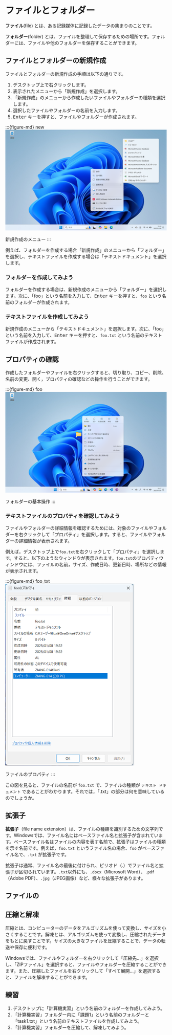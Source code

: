 # ファイルとフォルダー

**ファイル**(file) とは、ある記録媒体に記録したデータの集まりのことです。

**フォルダー**(folder) とは、ファイルを整理して保存するための場所です。フォルダーには、ファイルや他のフォルダーを保存することができます。

## ファイルとフォルダーの新規作成

ファイルとフォルダーの新規作成の手順は以下の通りです。

1. デスクトップ上で右クリックします。
2. 表示されたメニューから「新規作成」を選択します。
3. 「新規作成」のメニューから作成したいファイルやフォルダーの種類を選択します。
4. 選択したファイルやフォルダーの名前を入力します。
5. <kbd>Enter</kbd> キーを押すと、ファイルやフォルダーが作成されます。

:::{figure-md} new
<img src="./images/file/new.png" alt="Create New Folder" width="600px">

新規作成のメニュー
:::

例えば、フォルダーを作成する場合「新規作成」のメニューから「フォルダー」を選択し、テキストファイルを作成する場合は「テキストドキュメント」を選択します。


### フォルダーを作成してみよう

フォルダーを作成する場合は、新規作成のメニューから「フォルダー」を選択します。次に、「foo」という名前を入力して、<kbd>Enter</kbd> キーを押すと、`foo` という名前のフォルダーが作成されます。

### テキストファイルを作成してみよう

新規作成のメニューから「テキストドキュメント」を選択します。次に、「foo」という名前を入力して、<kbd>Enter</kbd> キーを押すと、`foo.txt` という名前のテキストファイルが作成されます。

## プロパティの確認

作成したフォルダーやファイルを右クリックすると、切り取り、コピー、削除、名前の変更、開く，プロパティの確認などの操作を行うことができます。

:::{figure-md} foo
<img src="./images/file/foo.png" alt="Folder foo" width="600px">

フォルダーの基本操作
:::

### テキストファイルのプロパティを確認してみよう

ファイルやフォルダーの詳細情報を確認するためには、対象のファイルやフォルダーを右クリックして「プロパティ」を選択します。すると、ファイルやフォルダーの詳細情報が表示されます。

例えば，デスクトップ上で`foo.txt`を右クリックして「プロパティ」を選択します。すると、以下のようなウィンドウが表示されます。`foo.txt`のプロパティウィンドウには、ファイルの名前，サイズ、作成日時、更新日時、場所などの情報が表示されます。

:::{figure-md} foo_txt
<img src="./images/file/foo_txt.png" alt="foo.txt" width="400px">

ファイルのプロパティ
:::

この図を見ると、ファイルの名前が `foo.txt` で、ファイルの種類が `テキスト ドキュメント` であることがわかります。それでは，「.txt」の部分は何を意味しているのでしょうか。

## 拡張子

**拡張子**（file name extension）は、ファイルの種類を識別するための文字列です。Windowsでは、ファイル名にはベースファイル名と拡張子が含まれています。ベースファイル名はファイルの内容を表す名前で、拡張子はファイルの種類を示す名前です。例えば，`foo.txt` というファイル名の場合、`foo` がベースファイル名で、`.txt` が拡張子です。

拡張子は通常、ファイル名の最後に付けられ、ピリオド（.）でファイル名と拡張子が区切られています。`.txt`以外にも、`.docx`（Microsoft Word）、`.pdf`（Adobe PDF）、`.jpg`（JPEG画像）など、様々な拡張子があります。

## ファイルの

## 圧縮と解凍

圧縮とは、コンピューターのデータをアルゴリズムを使って変換し、サイズを小さくすることです。解凍とは、アルゴリズムを使って変換し、圧縮されたデータをもとに戻すことです。サイズの大きなファイルを圧縮することで、データの転送や保存に便利です。

Windowsでは、ファイルやフォルダーを右クリックして「圧縮先...」を選択し、「ZIPファイル」を選択すると、ファイルやフォルダーを圧縮することができます。また、圧縮したファイルを右クリックして「すべて展開...」を選択すると、ファイルを解凍することができます。

## 練習

1. デスクトップに「計算機実習」という名前のフォルダーを作成してみよう。
2. 「計算機実習」フォルダー内に「課題1」という名前のフォルダーと「task1.txt」という名前のテキストファイルを作成してみよう。
3. 「計算機実習」フォルダーを圧縮して、解凍してみよう。